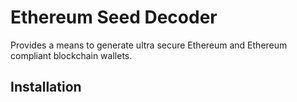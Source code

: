 # Ethereum Seed Decoder
Provides a means to generate ultra secure Ethereum and Ethereum compliant blockchain wallets.

## Installation